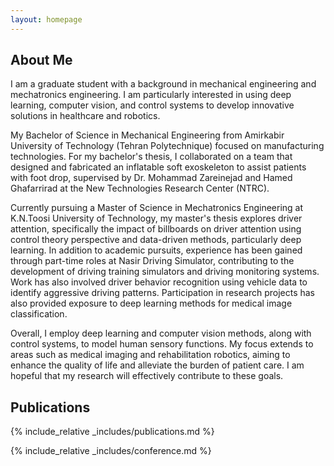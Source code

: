 ```yaml
---
layout: homepage
---
```


## About Me

I am a graduate student with a background in mechanical engineering and mechatronics engineering. I am particularly interested in using deep learning, computer vision, and control systems to develop innovative solutions in healthcare and robotics.

My Bachelor of Science in Mechanical Engineering from Amirkabir University of Technology (Tehran Polytechnique) focused on manufacturing technologies. For my bachelor's thesis, I collaborated on a team that designed and fabricated an inflatable soft exoskeleton to assist patients with foot drop, supervised by Dr. Mohammad Zareinejad and Hamed Ghafarrirad at the New Technologies Research Center (NTRC).

Currently pursuing a Master of Science in Mechatronics Engineering at K.N.Toosi University of Technology, my master's thesis explores driver attention, specifically the impact of billboards on driver attention using control theory perspective and data-driven methods, particularly deep learning. In addition to academic pursuits, experience has been gained through part-time roles at Nasir Driving Simulator, contributing to the development of driving training simulators and driving monitoring systems. Work has also involved driver behavior recognition using vehicle data to identify aggressive driving patterns. Participation in research projects has also provided exposure to deep learning methods for medical image classification.

Overall, I employ deep learning and computer vision methods, along with control systems, to model human sensory functions. My focus extends to areas such as medical imaging and rehabilitation robotics, aiming to enhance the quality of life and alleviate the burden of patient care. I am hopeful that my research will effectively contribute to these goals.
## Publications

{% include_relative _includes/publications.md %}

{% include_relative _includes/conference.md %}

<!---
{% include_relative _includes/services.md %}
-->
